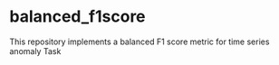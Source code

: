 # balanced_f1score
This repository implements a balanced F1 score metric for time series anomaly Task
